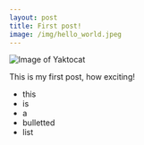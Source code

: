 ```yaml
---
layout: post
title: First post!
image: /img/hello_world.jpeg
---
```

![Image of Yaktocat](/img/hello_world.jpeg)


This is my first post, how exciting!
- this
- is
- a
- bulletted
- list
